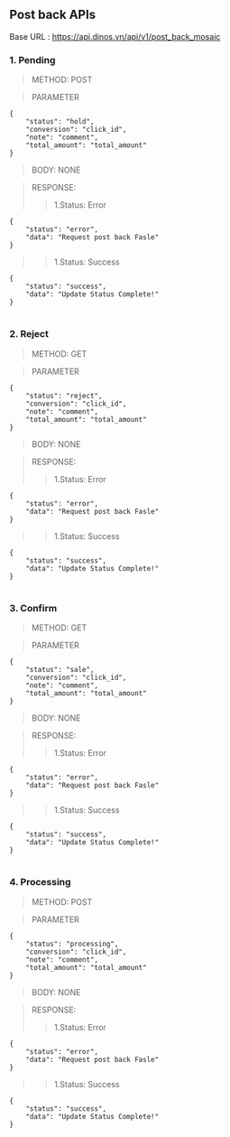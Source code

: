 ## Post back APIs

Base URL : https://api.dinos.vn/api/v1/post_back_mosaic

### 1. Pending

>METHOD: POST

>PARAMETER

    {	
    	"status": "hold",
    	"conversion": "click_id",
        "note": "comment",
        "total_amount": "total_amount"
    }

>BODY: NONE

>RESPONSE:
>>1.Status: Error

    {
        "status": "error",
        "data": "Request post back Fasle"
    }
        
>>1.Status: Success

    {
        "status": "success",
        "data": "Update Status Complete!"
    }

#  

### 2. Reject

>METHOD: GET

>PARAMETER

    {	
    	"status": "reject",
    	"conversion": "click_id",
        "note": "comment",
        "total_amount": "total_amount"
    }

>BODY: NONE

>RESPONSE:
>>1.Status: Error

    {
        "status": "error",
        "data": "Request post back Fasle"
    }
        
>>1.Status: Success

    {
        "status": "success",
        "data": "Update Status Complete!"
    }

#  

### 3. Confirm

>METHOD: GET

>PARAMETER

    {	
    	"status": "sale",
    	"conversion": "click_id",
        "note": "comment",
        "total_amount": "total_amount"
    }

>BODY: NONE

>RESPONSE:
>>1.Status: Error

    {
        "status": "error",
        "data": "Request post back Fasle"
    }
        
>>1.Status: Success

    {
        "status": "success",
        "data": "Update Status Complete!"
    }

#  

### 4. Processing

>METHOD: POST

>PARAMETER

    {	
    	"status": "processing",
    	"conversion": "click_id",
        "note": "comment",
        "total_amount": "total_amount"
    }

>BODY: NONE

>RESPONSE:
>>1.Status: Error

    {
        "status": "error",
        "data": "Request post back Fasle"
    }
        
>>1.Status: Success

    {
        "status": "success",
        "data": "Update Status Complete!"
    }

#  
